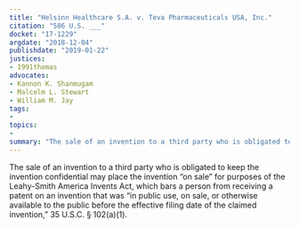 ```yaml
---
title: "Helsinn Healthcare S.A. v. Teva Pharmaceuticals USA, Inc."
citation: "586 U.S. ___"
docket: "17-1229"
argdate: "2018-12-04"
publishdate: "2019-01-22"
justices:
- 1991thomas
advocates:
- Kannon K. Shanmugam
- Malcolm L. Stewart
- William M. Jay
tags:
- 
topics:
- 
summary: "The sale of an invention to a third party who is obligated to keep the invention confidential may place the invention “on sale” for purposes of the Leahy-Smith America Invents Act, which bars a person from receiving a patent on an invention that was “in public use, on sale, or otherwise available to the public before the effective filing date of the claimed invention,” 35 U.S.C. § 102(a)(1)."
---
```

The sale of an invention to a third party who is obligated to keep the invention confidential may place the invention “on sale” for purposes of the Leahy-Smith America Invents Act, which bars a person from receiving a patent on an invention that was “in public use, on sale, or otherwise available to the public before the effective filing date of the claimed invention,” 35 U.S.C. § 102(a)(1).